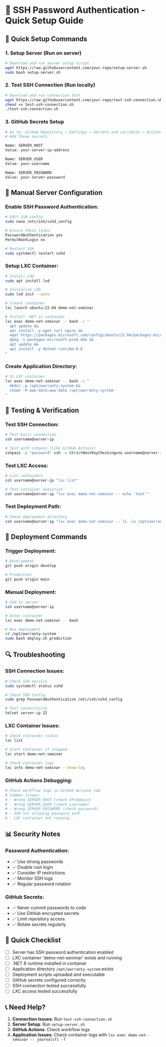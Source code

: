 # 🔐 SSH Password Authentication - Quick Setup Guide

## 🚀 Quick Setup Commands

### 1. **Setup Server (Run on server)**
```bash
# Download and run server setup script
wget https://raw.githubusercontent.com/your-repo/setup-server.sh
sudo bash setup-server.sh
```

### 2. **Test SSH Connection (Run locally)**
```bash
# Download and run connection test
wget https://raw.githubusercontent.com/your-repo/test-ssh-connection.sh
chmod +x test-ssh-connection.sh
./test-ssh-connection.sh
```

### 3. **GitHub Secrets Setup**
```bash
# Go to: GitHub Repository → Settings → Secrets and variables → Actions
# Add these secrets:

Name: SERVER_HOST
Value: your-server-ip-address

Name: SERVER_USER  
Value: your-username

Name: SERVER_PASSWORD
Value: your-server-password
```

## 🔧 Manual Server Configuration

### Enable SSH Password Authentication:
```bash
# Edit SSH config
sudo nano /etc/ssh/sshd_config

# Ensure these lines:
PasswordAuthentication yes
PermitRootLogin no

# Restart SSH
sudo systemctl restart sshd
```

### Setup LXC Container:
```bash
# Install LXD
sudo apt install lxd

# Initialize LXD
sudo lxd init --auto

# Create container
lxc launch ubuntu:22.04 demo-net-seminar

# Install .NET in container
lxc exec demo-net-seminar -- bash -c "
  apt update &&
  apt install -y wget curl nginx &&
  wget https://packages.microsoft.com/config/ubuntu/22.04/packages-microsoft-prod.deb &&
  dpkg -i packages-microsoft-prod.deb &&
  apt update &&
  apt install -y dotnet-runtime-8.0
"
```

### Create Application Directory:
```bash
# In LXC container
lxc exec demo-net-seminar -- bash -c "
  mkdir -p /opt/warranty-system &&
  chown -R www-data:www-data /opt/warranty-system
"
```

## 🧪 Testing & Verification

### Test SSH Connection:
```bash
# Test basic connection
ssh username@server-ip

# Test with sshpass (like GitHub Actions)
sshpass -p "password" ssh -o StrictHostKeyChecking=no username@server-ip
```

### Test LXC Access:
```bash
# List containers
ssh username@server-ip "lxc list"

# Test container execution
ssh username@server-ip "lxc exec demo-net-seminar -- echo 'test'"
```

### Test Deployment Path:
```bash
# Check deployment directory
ssh username@server-ip "lxc exec demo-net-seminar -- ls -la /opt/warranty-system"
```

## 🚀 Deployment Commands

### Trigger Deployment:
```bash
# Development
git push origin develop

# Production  
git push origin main
```

### Manual Deployment:
```bash
# SSH to server
ssh username@server-ip

# Enter container
lxc exec demo-net-seminar -- bash

# Run deployment
cd /opt/warranty-system
sudo bash deploy.sh production
```

## 🔍 Troubleshooting

### SSH Connection Issues:
```bash
# Check SSH service
sudo systemctl status sshd

# Check SSH config
sudo grep PasswordAuthentication /etc/ssh/sshd_config

# Test connectivity
telnet server-ip 22
```

### LXC Container Issues:
```bash
# Check container status
lxc list

# Start container if stopped
lxc start demo-net-seminar

# Check container logs
lxc info demo-net-seminar --show-log
```

### GitHub Actions Debugging:
```bash
# Check workflow logs in GitHub Actions tab
# Common issues:
# - Wrong SERVER_HOST (check IP/domain)
# - Wrong SERVER_USER (check username)  
# - Wrong SERVER_PASSWORD (check password)
# - SSH not allowing password auth
# - LXC container not running
```

## 📊 Security Notes

### Password Authentication:
- ✅ Use strong passwords
- ✅ Disable root login
- ✅ Consider IP restrictions
- ✅ Monitor SSH logs
- ✅ Regular password rotation

### GitHub Secrets:
- ✅ Never commit passwords to code
- ✅ Use GitHub encrypted secrets
- ✅ Limit repository access
- ✅ Rotate secrets regularly

## 🎯 Quick Checklist

- [ ] Server has SSH password authentication enabled
- [ ] LXC container 'demo-net-seminar' exists and running
- [ ] .NET 8 runtime installed in container
- [ ] Application directory `/opt/warranty-system` exists
- [ ] Deployment scripts uploaded and executable
- [ ] GitHub secrets configured correctly
- [ ] SSH connection tested successfully
- [ ] LXC access tested successfully

## 📞 Need Help?

1. **Connection Issues**: Run `test-ssh-connection.sh`
2. **Server Setup**: Run `setup-server.sh`  
3. **GitHub Actions**: Check workflow logs
4. **Application Issues**: Check container logs with `lxc exec demo-net-seminar -- journalctl -f`
